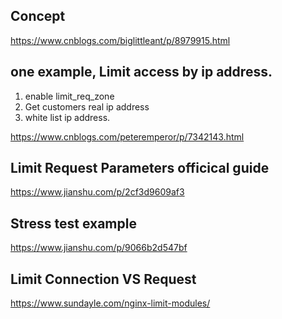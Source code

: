 ## Concept
https://www.cnblogs.com/biglittleant/p/8979915.html 

## one example, Limit access by ip address.  
1. enable limit_req_zone 
2. Get customers real ip address  
3. white list ip address. 

https://www.cnblogs.com/peteremperor/p/7342143.html


## Limit Request Parameters officical guide 
https://www.jianshu.com/p/2cf3d9609af3  

## Stress test example
https://www.jianshu.com/p/9066b2d547bf  

## Limit Connection VS Request 
https://www.sundayle.com/nginx-limit-modules/  
